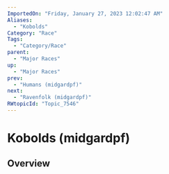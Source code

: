 ```yaml
---
ImportedOn: "Friday, January 27, 2023 12:02:47 AM"
Aliases:
  - "Kobolds"
Category: "Race"
Tags:
  - "Category/Race"
parent:
  - "Major Races"
up:
  - "Major Races"
prev:
  - "Humans (midgardpf)"
next:
  - "Ravenfolk (midgardpf)"
RWtopicId: "Topic_7546"
---
```

# Kobolds (midgardpf)
## Overview
